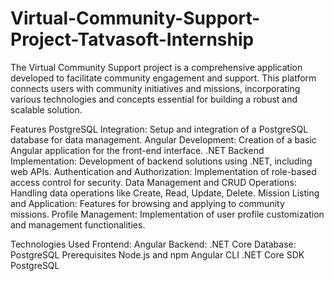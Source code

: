 # Virtual-Community-Support-Project-Tatvasoft-Internship
The Virtual Community Support project is a comprehensive application developed to facilitate community engagement and support. This platform connects users with community initiatives and missions, incorporating various technologies and concepts essential for building a robust and scalable solution.

Features PostgreSQL Integration: Setup and integration of a PostgreSQL database for data management. Angular Development: Creation of a basic Angular application for the front-end interface. .NET Backend Implementation: Development of backend solutions using .NET, including web APIs. Authentication and Authorization: Implementation of role-based access control for security. Data Management and CRUD Operations: Handling data operations like Create, Read, Update, Delete. Mission Listing and Application: Features for browsing and applying to community missions. Profile Management: Implementation of user profile customization and management functionalities.

Technologies Used Frontend: Angular Backend: .NET Core Database: PostgreSQL Prerequisites Node.js and npm Angular CLI .NET Core SDK PostgreSQL
